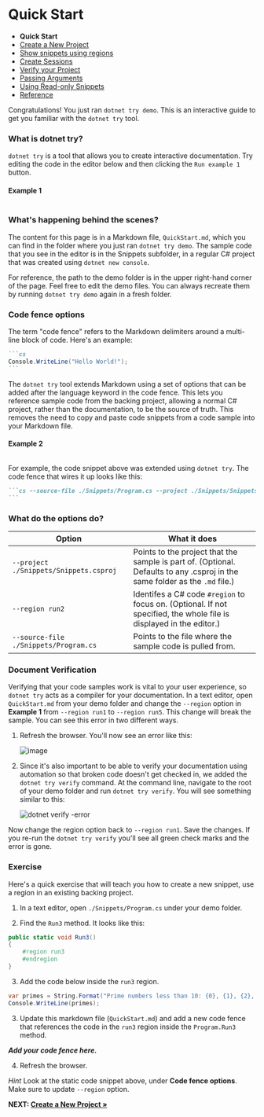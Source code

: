 # Quick Start

- **Quick Start**
- [Create a New Project](./NewProject.md)
- [Show snippets using regions](./Regions.md)
- [Create Sessions](./Sessions.md)
- [Verify your Project](./Verify.md)
- [Passing Arguments](./PassingArgs.md)
- [Using Read-only Snippets](./ReadOnlySnippets.md)
- [Reference](./Reference.md)

Congratulations! You just ran `dotnet try demo`. This is an interactive guide to get you familiar with the `dotnet try` tool. 

### What is dotnet try?

`dotnet try` is a tool that allows you to create interactive documentation. Try editing the code in the editor below and then clicking the `Run example 1` button.

#### Example 1

```csharp --source-file ./Snippets/Program.cs --project ./Snippets/Snippets.csproj --region run1
```

### What's happening behind the scenes?

The content for this page is in a Markdown file, `QuickStart.md`, which you can find in the folder where you just ran `dotnet try demo`. The sample code that you see in the editor is in the Snippets subfolder, in a regular C# project that was created using `dotnet new console`.

For reference, the path to the demo folder is in the upper right-hand corner of the page. Feel free to edit the demo files. You can always recreate them by running `dotnet try demo` again in a fresh folder.

### Code fence options

The term "code fence" refers to the Markdown delimiters around a multi-line block of code. Here's an example:

````markdown
```cs 
Console.WriteLine("Hello World!");
```
````

The `dotnet try` tool extends Markdown using a set of options that can be added after the language keyword in the code fence. This lets you reference sample code from the backing project, allowing a normal C# project, rather than the documentation, to be the source of truth. This removes the need to copy and paste code snippets from a code sample into your Markdown file.

#### Example 2

```cs --source-file ./Snippets/Program.cs --project ./Snippets/Snippets.csproj --region run2  
```

For example, the code snippet above was extended using `dotnet try`. The code fence that wires it up looks like this: 

````markdown
```cs --source-file ./Snippets/Program.cs --project ./Snippets/Snippets.csproj --region run2 
```
````

### What do the options do?

| Option                                 | What it does                                                                                                                |
|----------------------------------------|-----------------------------------------------------------------------------------------------------------------------------|
| `--project ./Snippets/Snippets.csproj` | Points to the project that the sample is part of. (Optional. Defaults to any .csproj in the same folder as the `.md` file.) |
| `--region run2`                        | Identifes a C# code `#region` to focus on. (Optional. If not specified, the whole file is displayed in the editor.)         |
| `--source-file ./Snippets/Program.cs`  | Points to the file where the sample code is pulled from.                                                                    |

### Document Verification

Verifying that your code samples work is vital to your user experience, so `dotnet try` acts as a compiler for your documentation. In a text editor, open `QuickStart.md` from your demo folder and change the `--region` option in **Example 1** from `--region run1` to `--region run5`. This change will break the sample. You can see this error in two different ways.

1. Refresh the browser. You'll now see an error like this:

    ![image](https://user-images.githubusercontent.com/547415/53391389-14743000-394b-11e9-8305-1f2a3b72f95a.png)


2. Since it's also important to be able to verify your documentation using automation so that broken code doesn't get checked in, we added the `dotnet try verify` command. At the command line, navigate to the root of your demo folder and run `dotnet try verify`. You will see something similar to this:

    ![dotnet verify -error](https://user-images.githubusercontent.com/2546640/53290283-c8b95f00-376f-11e9-8350-1a3e470267b5.PNG)

Now change the region option back to `--region run1`. Save the changes. If you re-run the  `dotnet try verify` you'll see all green check marks and the error is gone. 

### Exercise

Here's a quick exercise that will teach you how to create a new snippet, use a region in an existing backing project. 

1. In a text editor, open `./Snippets/Program.cs` under your demo folder.

2. Find the `Run3` method. It looks like this:

```cs
public static void Run3()
{
    #region run3
    #endregion
}
```

3. Add the code below inside the `run3` region.

```cs
var primes = String.Format("Prime numbers less than 10: {0}, {1}, {2}, {3}", 2, 3, 5, 7);
Console.WriteLine(primes);
```

3. Update this markdown file (`QuickStart.md`) and add a new code fence that references the code in the `run3` region inside the `Program.Run3` method. 

***Add your code fence here.***

4. Refresh the browser.

*Hint* Look at the static code snippet above, under **Code fence options**. Make sure to update `--region` option.

**NEXT: [Create a New Project &raquo;](./NewProject.md)**
